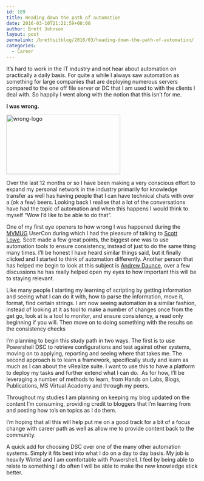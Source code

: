 ```yaml
---
id: 189
title: Heading down the path of automation
date: 2016-03-10T21:21:59+00:00
author: Brett Johnson
layout: post
permalink: /brettsitblog/2016/03/heading-down-the-path-of-automation/
categories:
  - Career
---
```

It&#8217;s hard to work in the IT industry and not hear about automation on practically a daily basis. For quite a while I always saw automation as something for large companies that are deploying numerous servers compared to the one off file server or DC that I am used to with the clients I deal with. So happily I went along with the notion that this isn&#8217;t for me.

**I was wrong.**

<a href="https://sdbrett.com/assets/images/2016/03/wrong-logo.jpg" rel="attachment wp-att-190"><img class="alignnone size-medium wp-image-190" src="https://sdbrett.com/assets/images/2016/03/wrong-logo-300x157.jpg" alt="wrong-logo" width="300" height="157" srcset="https://sdbrett.com/assets/images2016/03/wrong-logo-300x157.jpg 300w, https://sdbrett.com/assets/images2016/03/wrong-logo-768x402.jpg 768w, https://sdbrett.com/assets/images2016/03/wrong-logo.jpg 1000w" sizes="(max-width: 300px) 100vw, 300px" /></a>

Over the last 12 months or so I have been making a very conscious effort to expand my personal network in the industry primarily for knowledge transfer as well has having people that I can have technical chats with over a (ok a few) beers. Looking back I realise that a lot of the conversations have had the topic of automation and when this happens I would think to myself &#8220;Wow I&#8217;d like to be able to do that&#8221;.

One of my first eye openers to how wrong I was happened during the <a href="https://twitter.com/mvmug" target="_blank">MVMUG</a> UserCon during which I had the pleasure of talking to <a href="https://twitter.com/scott_lowe" target="_blank">Scott Lowe</a>. Scott made a few great points, the biggest one was to use automation tools to ensure consistency, instead of just to do the same thing many times. I&#8217;ll be honest I have heard similar things said, but it finally clicked and I started to think of automation differently. Another person that has helped me begin to look at this subject is <a href="https://twitter.com/daunce_" target="_blank">Andrew Daunce</a>, over a few discussions he has really helped open my eyes to how important this will be to staying relevant.

Like many people I starting my learning of scripting by getting information and seeing what I can do it with, how to parse the information, move it, format, find certain strings. I am now seeing automation in a similar fashion, instead of looking at it as tool to make a number of changes once from the get go, look at is a tool to monitor, and ensure consistency, a read only beginning if you will. Then move on to doing something with the results on the consistency checks

I&#8217;m planning to begin this study path in two ways. The first is to use Powershell DSC to retrieve configurations and test against other systems, moving on to applying, reporting and seeing where that takes me. The second approach is to learn a framework, specifically study and learn as much as I can about the vRealize suite. I want to use this to have a platform to deploy my tasks and further extend what I can do.  As for how, I&#8217;ll be leveraging a number of methods to learn, from Hands on Labs, Blogs, Publications, MS Virtual Academy and through my peers.

Throughout my studies I am planning on keeping my blog updated on the content I&#8217;m consuming, providing credit to bloggers that I&#8217;m learning from and posting how to&#8217;s on topics as I do them.

I&#8217;m hoping that all this will help put me on a good track for a bit of a focus change with career path as well as allow me to provide content back to the community.

A quick add for choosing DSC over one of the many other automation systems. Simply it fits best into what I do on a day to day basis. My job is heavily Wintel and I am comfortable with Powershell. I feel by being able to relate to something I do often I will be able to make the new knowledge stick better.
